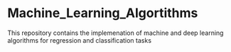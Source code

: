 # Machine_Learning_Algortithms
 This repository contains the implemenation of machine and deep learning algorithms for regression and classification tasks
